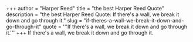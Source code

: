 +++
author = "Harper Reed"
title = "the best Harper Reed Quote"
description = "the best Harper Reed Quote: If there's a wall, we break it down and go through it."
slug = "if-theres-a-wall-we-break-it-down-and-go-through-it"
quote = '''If there's a wall, we break it down and go through it.'''
+++
If there's a wall, we break it down and go through it.
